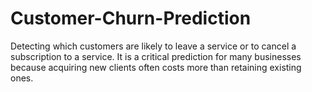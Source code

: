 # Customer-Churn-Prediction
Detecting which customers are likely to leave a service or to cancel a subscription to a service. It is a critical prediction for many businesses because acquiring new clients often costs more than retaining existing ones.
